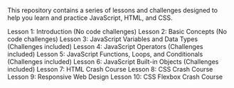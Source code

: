 This repository contains a series of lessons and challenges designed to help you learn and practice JavaScript, HTML, and CSS.

Lesson 1: Introduction (No code challenges)
Lesson 2: Basic Concepts (No code challenges)
Lesson 3: JavaScript Variables and Data Types (Challenges included)
Lesson 4: JavaScript Operators (Challenges included)
Lesson 5: JavaScript Functions, Loops, and Conditionals (Challenges included)
Lesson 6: JavaScript Built-in Objects (Challenges included)
Lesson 7: HTML Crash Course
Lesson 8: CSS Crash Course
Lesson 9: Responsive Web Design
Lesson 10: CSS Flexbox Crash Course
